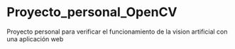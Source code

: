 # Proyecto_personal_OpenCV
Proyecto personal para verificar el funcionamiento de la vision artificial con una aplicación web
